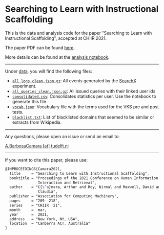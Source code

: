 # Searching to Learn with Instructional Scaffolding

This is the data and analysis code for the paper "Searching to Learn with Instructional Scaffolding", accepted at CHIIR 2021.



The paper PDF can be found [here](Searching_to_Learn.pdf).



More details can be found at the [analysis notebook](Analysis.ipynb).

---

Under [data](data/), you will find the following files:

- [`all_logs_clean.json.gz`](data/all_logs_clean.json.gz): All events generated by the [SearchX](https://searchx.info/) experiment.
- [`all_queries_clean.json.gz`](data/all_queries_clean.json.gz): All issued queries with their linked user ids
- [`consolidated.csv`](data./consolidated.json): Consolidates statistics per user. Use the notebook to generate this file
- [`vocab.json`](data/vocab.json): Vocabulary file with the terms used for the VKS pre and post tests.
- [`blacklist.txt`](data/blacklist.txt): List of blacklisted domains that seemed to be similar or extracts from Wikipedia.



---

Any questions, please open an issue or send an email to:

[A.BarbosaCamara [at] tudelft.nl](mailto:A.BarbosaCamara@tudelft.nl)

---

If you want to cite this paper, please use:

```latex
@INPROCEEDINGS{Camara2021,
  title     = "Searching to Learn with Instructional Scaffolding",
  booktitle = "Proceedings of the 2021 Conference on Human Information
               Interaction and Retrieval",
  author    = "C{\^a}mara, Arthur and Roy, Nirmal and Maxwell, David and Hauff,
               Claudia",
  publisher = "Association for Computing Machinery",
  pages     = "209--218",
  series    = "CHIIR '21",
  month     =  mar,
  year      =  2021,
  address   = "New York, NY, USA",
  location  = "Canberra ACT, Australia"
}
```

